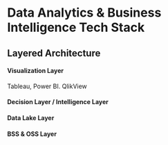 # Data Analytics & Business Intelligence Tech Stack


## Layered Architecture


#### Visualization Layer
Tableau, Power BI. QlikView

#### Decision Layer / Intelligence Layer
#### Data Lake Layer
#### BSS & OSS Layer
